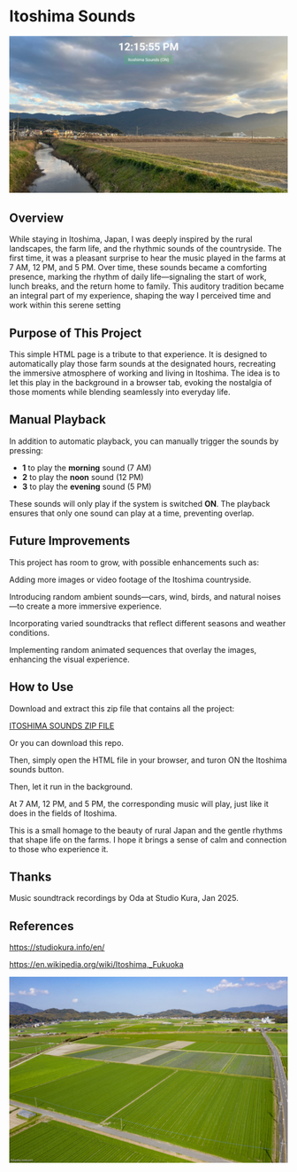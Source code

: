 # Itoshima Sounds

<img src="images/headerrepo.jpg" style="zoom:50%;" />



## Overview

While staying in Itoshima, Japan, I was deeply inspired by the rural landscapes, the farm life, and the rhythmic sounds of the countryside. The first time, it was a pleasant surprise to hear the music played in the farms at 7 AM, 12 PM, and 5 PM. Over time, these sounds became a comforting presence, marking the rhythm of daily life—signaling the start of work, lunch breaks, and the return home to family. This auditory tradition became an integral part of my experience, shaping the way I perceived time and work within this serene setting

## Purpose of This Project

This simple HTML page is a tribute to that experience. It is designed to automatically play those farm sounds at the designated hours, recreating the immersive atmosphere of working and living in Itoshima. The idea is to let this play in the background in a browser tab, evoking the nostalgia of those moments while blending seamlessly into everyday life.

## Manual Playback

In addition to automatic playback, you can manually trigger the sounds by pressing:

- **1** to play the **morning** sound (7 AM)
- **2** to play the **noon** sound (12 PM)
- **3** to play the **evening** sound (5 PM)

These sounds will only play if the system is switched **ON**. The playback ensures that only one sound can play at a time, preventing overlap.

## Future Improvements

This project has room to grow, with possible enhancements such as:

Adding more images or video footage of the Itoshima countryside.

Introducing random ambient sounds—cars, wind, birds, and natural noises—to create a more immersive experience.

Incorporating varied soundtracks that reflect different seasons and weather conditions.

Implementing random animated sequences that overlay the images, enhancing the visual experience.

## How to Use

Download and extract this zip file that contains all the project:  

<a id="raw-url" href="https://github.com/vlasvlasvlas/itoshima_sound/raw/refs/heads/main/itoshima_sound.zip">ITOSHIMA SOUNDS ZIP FILE</a>

Or you can download this repo.

Then, simply open the HTML file in your browser, and turon ON the Itoshima sounds button.

Then, let it run in the background. 

At 7 AM, 12 PM, and 5 PM, the corresponding music will play, just like it does in the fields of Itoshima.

This is a small homage to the beauty of rural Japan and the gentle rhythms that shape life on the farms. I hope it brings a sense of calm and connection to those who experience it.


## Thanks

Music soundtrack recordings by Oda at Studio Kura, Jan 2025.

## References

https://studiokura.info/en/

https://en.wikipedia.org/wiki/Itoshima,_Fukuoka

<img src="images/002.jpg" alt="alt text" style="zoom:50%;" />